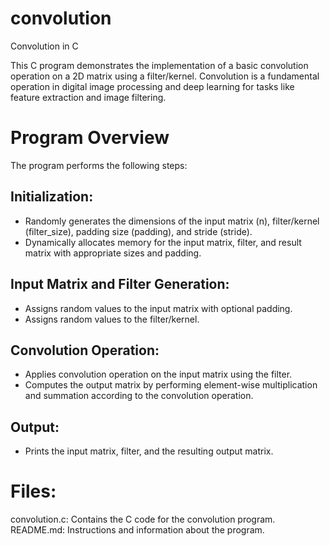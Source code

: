 # convolution
Convolution in C

This C program demonstrates the implementation of a basic convolution operation on a 2D matrix using a filter/kernel. Convolution is a fundamental operation in digital image processing and deep learning for tasks like feature extraction and image filtering.

# Program Overview
The program performs the following steps:

## Initialization:
* Randomly generates the dimensions of the input matrix (n), filter/kernel (filter_size), padding size (padding), and stride (stride).
* Dynamically allocates memory for the input matrix, filter, and result matrix with appropriate sizes and padding.
## Input Matrix and Filter Generation:
* Assigns random values to the input matrix with optional padding.
* Assigns random values to the filter/kernel.
## Convolution Operation:
* Applies convolution operation on the input matrix using the filter.
* Computes the output matrix by performing element-wise multiplication and summation according to the convolution operation.
## Output:
* Prints the input matrix, filter, and the resulting output matrix.

# Files:
convolution.c: Contains the C code for the convolution program.
README.md: Instructions and information about the program.
